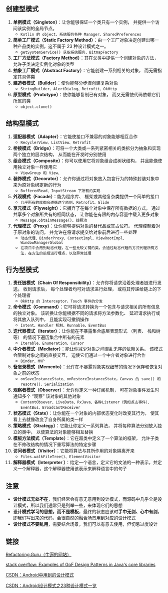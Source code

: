## 创建型模式

1. **单例模式（Singleton）**：让你能够保证一个类只有一个实例， 并提供一个访问该实例的全局节点。
   - `Kotlin 的 object、系统服务各种 Manager、SharedPreferences`
2. **简单工厂模式（Static Factory Method）**：由一个工厂对象决定创建出哪一种产品类的实例，这不属于 23 种设计模式之一。
   - `getSystemService() 获取系统服务、BitmapFactory`
3. **工厂方法模式（Factory Method）**：其在父类中提供一个创建对象的方法， 允许子类决定实例化对象的类型
4. **抽象工厂模式（Abstract Factory）**：它能创建一系列相关的对象， 而无需指定其具体类
5. **建造者模式（Builder）**：使你能够分步骤创建复杂对象
   - `StringBuilder、AlertDialog、Retrofit、OkHttp`
6. **原型模式（Prototype）**：使你能够复制已有对象， 而又无需使代码依赖它们所属的类
   - `object.clone()`

## 结构型模式

1. **适配器模式（Adapter）**：它能使接口不兼容的对象能够相互合作
   - `RecyclerView、ListView、Retrofit`
2. **桥接模式（Bridge）**：可将一个大类或一系列紧密相关的类拆分为抽象和实现两个独立的层次结构， 从而能在开发时分别使用
3. **组合模式（Composite）**：你可以使用它将对象组合成树状结构， 并且能像使用独立对象一样使用它
   - `ViewGroup 和 View、`
4. **装饰模式（Decorator）**：允许你通过将对象放入包含行为的特殊封装对象中来为原对象绑定新的行为
   - `BufferedRead、InputStream 下所有的实现`
5. **外观模式（Facade）**：能为程序库、 框架或其他复杂类提供一个简单的接口
   - `几乎所有的库都会遵循这个原则，Retrofit、Glide`
6. **享元模式（Flyweight）**：它摒弃了在每个对象中保存所有数据的方式， 通过共享多个对象所共有的相同状态， 让你能在有限的内存容量中载入更多对象
   - `Message.obtainMessage()、线程池`
7. **代理模式（Proxy）**：让你能够提供对象的替代品或其占位符。 代理控制着对于原对象的访问， 并允许在将请求提交给对象前后进行一些处理
   - `动态代理、BinderProxy、ContextImpl、ViewRootImpl、WindowManagerGlobal`
   - `在项目中会用到动态代理，在一些比较关键的类，会通过动态代理的方式代理所有方法，在方法的前后进行埋点，以及异常处理`

## 行为型模式

1. **责任链模式（Chain Of Responsibility）**：允许你将请求沿着处理者链进行发送。 收到请求后， 每个处理者均可对请求进行处理， 或将其传递给链上的下个处理者
   - `OkHttp 的 Interceptor，Touch 事件的分发`
2. **命令模式（Command）**：它可将请求转换为一个包含与请求相关的所有信息的独立对象。 该转换让你能根据不同的请求将方法参数化、 延迟请求执行或将其放入队列中， 且能实现可撤销操作
   - `Intent、Handler 机制、Runnable、EventBus`
3. **迭代器模式（Iterator）**：让你能在不暴露集合底层表现形式 （列表、 栈和树等） 的情况下遍历集合中所有的元素
   - `Iterable、Enumeration、Cursor`
4. **中介者模式（Mediator）**：能让你减少对象之间混乱无序的依赖关系。 该模式会限制对象之间的直接交互， 迫使它们通过一个中介者对象进行合作
   - `Binder、MVP`
5. **备忘录模式（Memento）**：允许在不暴露对象实现细节的情况下保存和恢复对象之前的状态
   - `onSaveInstanceState、onRestoreInstanceState，Canvas 的 save() 和 resotre()，Serialization `
6. **观察者模式（Observer）**：允许你定义一种订阅机制， 可在对象事件发生时通知多个 “观察” 该对象的其他对象
   - `ContentObsever、LiveData、RxJava、各种Listener（例如点击事件）、EventBus、BroadcastReceiver`
7. **状态模式（State）**：让你能在一个对象的内部状态变化时改变其行为， 使其看上去就像改变了自身所属的类一样
8. **策略模式（Strategy）**：它能让你定义一系列算法， 并将每种算法分别放入独立的类中， 以使算法的对象能够相互替换
9. **模板方法模式（Template）**：它在超类中定义了一个算法的框架， 允许子类在不修改结构的情况下重写算法的特定步骤
10. **访问者模式（Visitor）**：它能将算法与其所作用的对象隔离开来
    - `Files.walkFileTree()、ElementVisitor`
11. **解释器模式（Interpreter ）**：给定一个语言，定义它的文法的一种表示，并定义一个解释器，这个解释器使用该表示来解释语言中的句子

## 注意

- **设计模式无处不在**，我们经常会有意无意用到设计模式，而源码中几乎全是设计模式，所以我们通常只是列举一些，来体现它们的思想
- **设计模式学习的思想，而不是模板**，最终的状态应该时**手中无剑、心中有剑**，即我们写出来的代码，会很自然的融合场景用到对应的设计模式
- **设计模式不要乱用**，需要结合场景，我们可以有意去使用，但切忌过度设计

## 链接

[Refactoring.Guru（牛逼的网站）](https://refactoringguru.cn/)

[stack overflow: Examples of GoF Design Patterns in Java's core libraries](https://stackoverflow.com/questions/1673841/examples-of-gof-design-patterns-in-javas-core-libraries)

[CSDN：Android中用到的设计模式](https://blog.csdn.net/goodlixueyong/article/details/51365294)

[CSDN：Android设计模式之23种设计模式一览](https://blog.csdn.net/happy_horse/article/details/50908439)